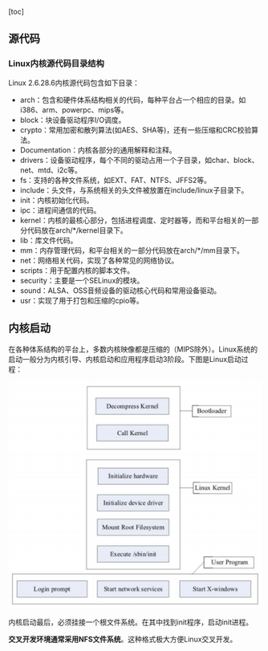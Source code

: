 [toc]

## 源代码

### Linux内核源代码目录结构

Linux 2.6.28.6内核源代码包含如下目录：

- arch：包含和硬件体系结构相关的代码，每种平台占一个相应的目录。如i386、arm、powerpc、mips等。
- block：块设备驱动程序I/O调度。
- crypto：常用加密和散列算法(如AES、SHA等)，还有一些压缩和CRC校验算法。
- Documentation：内核各部分的通用解释和注释。
- drivers：设备驱动程序，每个不同的驱动占用一个子目录，如char、block、net、mtd、i2c等。
- fs：支持的各种文件系统，如EXT、FAT、NTFS、JFFS2等。
- include：头文件，与系统相关的头文件被放置在include/linux子目录下。
- init：内核初始化代码。
- ipc：进程间通信的代码。
- kernel：内核的最核心部分，包括进程调度、定时器等，而和平台相关的一部分代码放在arch/*/kernel目录下。
- lib：库文件代码。
- mm：内存管理代码，和平台相关的一部分代码放在arch/*/mm目录下。
- net：网络相关代码，实现了各种常见的网络协议。
- scripts：用于配置内核的脚本文件。
- security：主要是一个SELinux的模块。
- sound：ALSA、OSS音频设备的驱动核心代码和常用设备驱动。
- usr：实现了用于打包和压缩的cpio等。

## 内核启动

在各种体系结构的平台上，多数内核映像都是压缩的（MIPS除外）。Linux系统的启动一般分为内核引导、内核启动和应用程序启动3阶段。下图是Linux启动过程：

![](img/linux-kernel-startup.png)

内核启动最后，必须挂接一个根文件系统。在其中找到init程序，启动init进程。

**交叉开发环境通常采用NFS文件系统**。这种格式极大方便Linux交叉开发。
